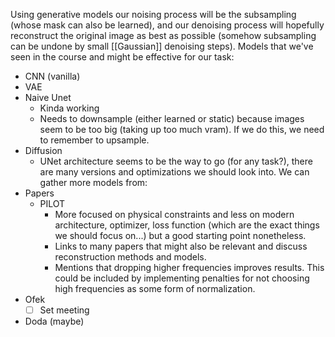 Using generative models our noising process will be the subsampling (whose mask can also be learned), and our denoising process will hopefully reconstruct the original image as best as possible (somehow subsampling can be undone by small [[Gaussian]] denoising steps).
Models that we've seen in the course and might be effective for our task:
- CNN (vanilla)
- VAE
- Naive Unet
	- Kinda working
	- Needs to downsample (either learned or static) because images seem to be too big (taking up too much vram). If we do this, we need to remember to upsample.
- Diffusion
	- UNet architecture seems to be the way to go (for any task?), there are many versions and optimizations we should look into.
We can gather more models from:
- Papers
	- PILOT
		- More focused on physical constraints and less on modern architecture, optimizer, loss function (which are the exact things we should focus on...) but a good starting point nonetheless.
		- Links to many papers that might also be relevant and discuss reconstruction methods and models.
		- Mentions that dropping higher frequencies improves results. This could be included by implementing penalties for not choosing high frequencies as some form of normalization.
- Ofek
	- [ ] Set meeting
- Doda (maybe)
